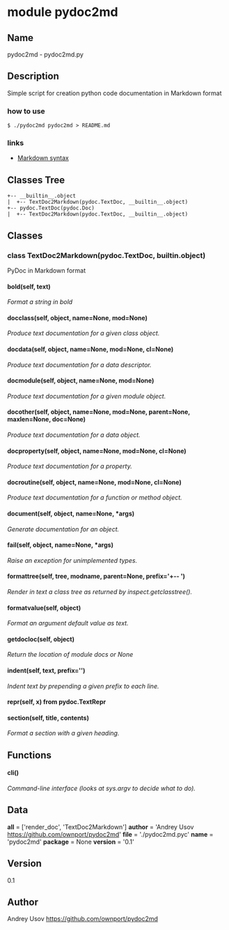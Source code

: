 # module pydoc2md

## Name

pydoc2md - pydoc2md.py

## Description

Simple script for creation python code documentation in Markdown format

### how to use

```shell
$ ./pydoc2md pydoc2md > README.md
```

### links

- [Markdown syntax](http://sourceforge.net/p/pydoc/wiki/markdown_syntax/)

## Classes Tree

```text
+-- __builtin__.object
|  +-- TextDoc2Markdown(pydoc.TextDoc, __builtin__.object)
+-- pydoc.TextDoc(pydoc.Doc)
|  +-- TextDoc2Markdown(pydoc.TextDoc, __builtin__.object)
```

## Classes

### class **TextDoc2Markdown**(pydoc.TextDoc, __builtin__.object)
PyDoc in Markdown format

#### bold(self, text)
*Format a string in bold*


#### docclass(self, object, name=None, mod=None)
*Produce text documentation for a given class object.*


#### docdata(self, object, name=None, mod=None, cl=None)
*Produce text documentation for a data descriptor.*


#### docmodule(self, object, name=None, mod=None)
*Produce text documentation for a given module object.*


#### docother(self, object, name=None, mod=None, parent=None, maxlen=None, doc=None)
*Produce text documentation for a data object.*


#### docproperty(self, object, name=None, mod=None, cl=None)
*Produce text documentation for a property.*


#### docroutine(self, object, name=None, mod=None, cl=None)
*Produce text documentation for a function or method object.*


#### document(self, object, name=None, *args)
*Generate documentation for an object.*


#### fail(self, object, name=None, *args)
*Raise an exception for unimplemented types.*


#### formattree(self, tree, modname, parent=None, prefix='+-- ')
*Render in text a class tree as returned by inspect.getclasstree().*


#### formatvalue(self, object)
*Format an argument default value as text.*


#### getdocloc(self, object)
*Return the location of module docs or None*


#### indent(self, text, prefix='')
*Indent text by prepending a given prefix to each line.*


#### repr(self, x) from pydoc.TextRepr

#### section(self, title, contents)
*Format a section with a given heading.*

## Functions

#### cli()
*Command-line interface (looks at sys.argv to decide what to do).*

## Data

**__all__** = ['render_doc', 'TextDoc2Markdown']
**__author__** = 'Andrey Usov <https://github.com/ownport/pydoc2md>'
**__file__** = './pydoc2md.pyc'
**__name__** = 'pydoc2md'
**__package__** = None
**__version__** = '0.1'

## Version

0.1

## Author

Andrey Usov <https://github.com/ownport/pydoc2md>


